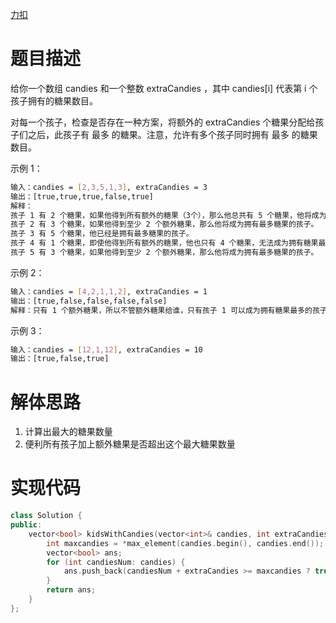 [力扣](https://leetcode-cn.com/problems/kids-with-the-greatest-number-of-candies/)

# 题目描述

给你一个数组 candies 和一个整数 extraCandies ，其中 candies[i] 代表第 i 个孩子拥有的糖果数目。

对每一个孩子，检查是否存在一种方案，将额外的 extraCandies 个糖果分配给孩子们之后，此孩子有 最多 的糖果。注意，允许有多个孩子同时拥有 最多 的糖果数目。

示例 1：

```bash
输入：candies = [2,3,5,1,3], extraCandies = 3
输出：[true,true,true,false,true]
解释：
孩子 1 有 2 个糖果，如果他得到所有额外的糖果（3个），那么他总共有 5 个糖果，他将成为拥有最多糖果的孩子。
孩子 2 有 3 个糖果，如果他得到至少 2 个额外糖果，那么他将成为拥有最多糖果的孩子。
孩子 3 有 5 个糖果，他已经是拥有最多糖果的孩子。
孩子 4 有 1 个糖果，即使他得到所有额外的糖果，他也只有 4 个糖果，无法成为拥有糖果最多的孩子。
孩子 5 有 3 个糖果，如果他得到至少 2 个额外糖果，那么他将成为拥有最多糖果的孩子。
```

示例 2：

```bash
输入：candies = [4,2,1,1,2], extraCandies = 1
输出：[true,false,false,false,false]
解释：只有 1 个额外糖果，所以不管额外糖果给谁，只有孩子 1 可以成为拥有糖果最多的孩子。
```

示例 3：

```bash
输入：candies = [12,1,12], extraCandies = 10
输出：[true,false,true]
```

# 解体思路

1. 计算出最大的糖果数量
2. 便利所有孩子加上额外糖果是否超出这个最大糖果数量

# 实现代码

```cpp
class Solution {
public:
    vector<bool> kidsWithCandies(vector<int>& candies, int extraCandies) {
        int maxcandies = *max_element(candies.begin(), candies.end());
        vector<bool> ans;
        for (int candiesNum: candies) {
            ans.push_back(candiesNum + extraCandies >= maxcandies ? true : false);
        }
        return ans;
    }
};
```
